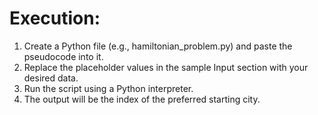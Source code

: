 # Execution:
1.	Create a Python file (e.g., hamiltonian_problem.py) and paste the pseudocode into it.
2.	Replace the placeholder values in the sample Input section with your desired data.
3.	Run the script using a Python interpreter.
4.	The output will be the index of the preferred starting city.
